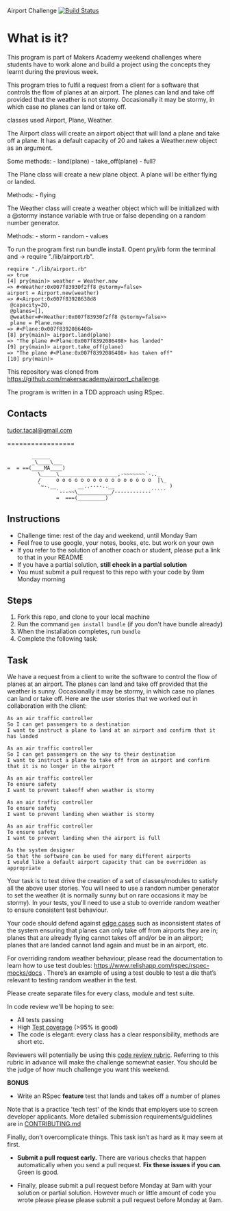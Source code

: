 Airport Challenge [![Build Status](https://travis-ci.org/TudorTacal/airport_challenge.svg?branch=master)](https://travis-ci.org/TudorTacal/airport_challenge)

What is it?
==========

This program is part of Makers Academy weekend challenges where students have to work alone and build a project using the concepts they learnt during the previous week.

This program tries to fulfil a request from a client for a software that controls the flow of planes at an airport. The planes can land and take off provided that the weather is not stormy. Occasionally it may be stormy, in which case no planes can land or take off.

classes used Airport, Plane, Weather.

The Airport class will create an airport object that will land a plane and take off a plane. It has a default capacity of 20 and takes a Weather.new object as an argument.

 Some methods:
            - land(plane)
            - take_off(plane)
            - full?

The Plane class will create a new plane object. A plane will be either flying or landed.

  Methods:
            - flying

The Weather class will create a weather object which will be initialized with a @stormy instance variable with true or false depending on a random number generator.

 Methods:
            - storm
            - random
            - values


To run the program first run bundle install.
Opent pry/irb form the terminal and -> require "./lib/airport.rb".

```
require "./lib/airport.rb"
=> true
[4] pry(main)> weather = Weather.new
=> #<Weather:0x007f83930f2ff8 @stormy=false>
airport = Airport.new(weather)
=> #<Airport:0x007f83928638d8
 @capacity=20,
 @planes=[],
 @weather=#<Weather:0x007f83930f2ff8 @stormy=false>>
 plane = Plane.new
=> #<Plane:0x007f8392086408>
[8] pry(main)> airport.land(plane)
=> "The plane #<Plane:0x007f8392086408> has landed"
[9] pry(main)> airport.take_off(plane)
=> "The plane #<Plane:0x007f8392086408> has taken off"
[10] pry(main)>
```

This repository was cloned from https://github.com/makersacademy/airport_challenge.

The program is written in a TDD approach using RSpec.

Contacts
--------
tudor.tacal@gmail.com

=================

```
        ______
        _\____\___
=  = ==(____MA____)
          \_____\___________________,-~~~~~~~`-.._
          /     o o o o o o o o o o o o o o o o  |\_
          `~-.__       __..----..__                  )
                `---~~\___________/------------`````
                =  ===(_________)

```

Instructions
---------

* Challenge time: rest of the day and weekend, until Monday 9am
* Feel free to use google, your notes, books, etc. but work on your own
* If you refer to the solution of another coach or student, please put a link to that in your README
* If you have a partial solution, **still check in a partial solution**
* You must submit a pull request to this repo with your code by 9am Monday morning

Steps
-------

1. Fork this repo, and clone to your local machine
2. Run the command `gem install bundle` (if you don't have bundle already)
3. When the installation completes, run `bundle`
4. Complete the following task:

Task
-----

We have a request from a client to write the software to control the flow of planes at an airport. The planes can land and take off provided that the weather is sunny. Occasionally it may be stormy, in which case no planes can land or take off.  Here are the user stories that we worked out in collaboration with the client:

```
As an air traffic controller
So I can get passengers to a destination
I want to instruct a plane to land at an airport and confirm that it has landed

As an air traffic controller
So I can get passengers on the way to their destination
I want to instruct a plane to take off from an airport and confirm that it is no longer in the airport

As an air traffic controller
To ensure safety
I want to prevent takeoff when weather is stormy

As an air traffic controller
To ensure safety
I want to prevent landing when weather is stormy

As an air traffic controller
To ensure safety
I want to prevent landing when the airport is full

As the system designer
So that the software can be used for many different airports
I would like a default airport capacity that can be overridden as appropriate
```

Your task is to test drive the creation of a set of classes/modules to satisfy all the above user stories. You will need to use a random number generator to set the weather (it is normally sunny but on rare occasions it may be stormy). In your tests, you'll need to use a stub to override random weather to ensure consistent test behaviour.

Your code should defend against [edge cases](http://programmers.stackexchange.com/questions/125587/what-are-the-difference-between-an-edge-case-a-corner-case-a-base-case-and-a-b) such as inconsistent states of the system ensuring that planes can only take off from airports they are in; planes that are already flying cannot takes off and/or be in an airport; planes that are landed cannot land again and must be in an airport, etc.

For overriding random weather behaviour, please read the documentation to learn how to use test doubles: https://www.relishapp.com/rspec/rspec-mocks/docs . There’s an example of using a test double to test a die that’s relevant to testing random weather in the test.

Please create separate files for every class, module and test suite.

In code review we'll be hoping to see:

* All tests passing
* High [Test coverage](https://github.com/makersacademy/course/blob/master/pills/test_coverage.md) (>95% is good)
* The code is elegant: every class has a clear responsibility, methods are short etc.

Reviewers will potentially be using this [code review rubric](docs/review.md).  Referring to this rubric in advance will make the challenge somewhat easier.  You should be the judge of how much challenge you want this weekend.

**BONUS**

* Write an RSpec **feature** test that lands and takes off a number of planes

Note that is a practice 'tech test' of the kinds that employers use to screen developer applicants.  More detailed submission requirements/guidelines are in [CONTRIBUTING.md](CONTRIBUTING.md)

Finally, don’t overcomplicate things. This task isn’t as hard as it may seem at first.

* **Submit a pull request early.**  There are various checks that happen automatically when you send a pull request.  **Fix these issues if you can**.  Green is good.

* Finally, please submit a pull request before Monday at 9am with your solution or partial solution.  However much or little amount of code you wrote please please please submit a pull request before Monday at 9am.
